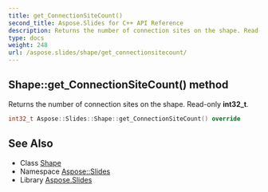 ```yaml
---
title: get_ConnectionSiteCount()
second_title: Aspose.Slides for C++ API Reference
description: Returns the number of connection sites on the shape. Read-only int32_t.
type: docs
weight: 248
url: /aspose.slides/shape/get_connectionsitecount/
---
```

## Shape::get_ConnectionSiteCount() method


Returns the number of connection sites on the shape. Read-only **int32_t**.

```cpp
int32_t Aspose::Slides::Shape::get_ConnectionSiteCount() override
```

## See Also

* Class [Shape](../)
* Namespace [Aspose::Slides](../../)
* Library [Aspose.Slides](../../../)